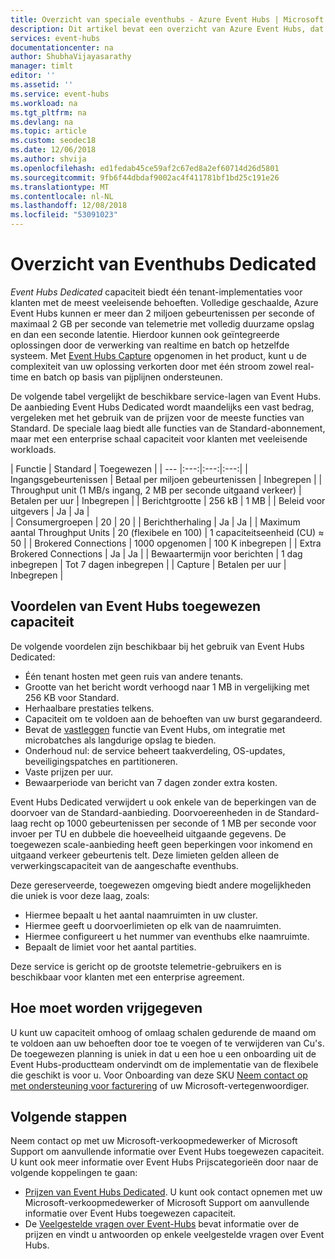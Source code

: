 ```yaml
---
title: Overzicht van speciale eventhubs - Azure Event Hubs | Microsoft Docs
description: Dit artikel bevat een overzicht van Azure Event Hubs, dat één tenant implementaties van eventhubs biedt dedciated.
services: event-hubs
documentationcenter: na
author: ShubhaVijayasarathy
manager: timlt
editor: ''
ms.assetid: ''
ms.service: event-hubs
ms.workload: na
ms.tgt_pltfrm: na
ms.devlang: na
ms.topic: article
ms.custom: seodec18
ms.date: 12/06/2018
ms.author: shvija
ms.openlocfilehash: ed1fedab45ce59af2c67ed8a2ef60714d26d5801
ms.sourcegitcommit: 9fb6f44dbdaf9002ac4f411781bf1bd25c191e26
ms.translationtype: MT
ms.contentlocale: nl-NL
ms.lasthandoff: 12/08/2018
ms.locfileid: "53091023"
---
```

# <a name="overview-of-event-hubs-dedicated"></a>Overzicht van Eventhubs Dedicated

*Event Hubs Dedicated* capaciteit biedt één tenant-implementaties voor klanten met de meest veeleisende behoeften. Volledige geschaalde, Azure Event Hubs kunnen er meer dan 2 miljoen gebeurtenissen per seconde of maximaal 2 GB per seconde van telemetrie met volledig duurzame opslag en dan een seconde latentie. Hierdoor kunnen ook geïntegreerde oplossingen door de verwerking van realtime en batch op hetzelfde systeem. Met [Event Hubs Capture](event-hubs-capture-overview.md) opgenomen in het product, kunt u de complexiteit van uw oplossing verkorten door met één stroom zowel real-time en batch op basis van pijplijnen ondersteunen.

De volgende tabel vergelijkt de beschikbare service-lagen van Event Hubs. De aanbieding Event Hubs Dedicated wordt maandelijks een vast bedrag, vergeleken met het gebruik van de prijzen voor de meeste functies van Standard. De speciale laag biedt alle functies van de Standard-abonnement, maar met een enterprise schaal capaciteit voor klanten met veeleisende workloads. 

| Functie | Standard | Toegewezen |
| --- |:---:|:---:|:---:|
| Ingangsgebeurtenissen | Betaal per miljoen gebeurtenissen | Inbegrepen |
| Throughput unit (1 MB/s ingang, 2 MB per seconde uitgaand verkeer) | Betalen per uur | Inbegrepen |
| Berichtgrootte | 256 kB | 1 MB |
| Beleid voor uitgevers | Ja | Ja |   
| Consumergroepen | 20 | 20 |
| Berichtherhaling | Ja | Ja |
| Maximum aantal Throughput Units | 20 (flexibele en 100)   | 1 capaciteitseenheid (CU) ≈ 50 |
| Brokered Connections | 1000 opgenomen | 100 K inbegrepen |
| Extra Brokered Connections | Ja | Ja |
| Bewaartermijn voor berichten | 1 dag inbegrepen | Tot 7 dagen inbegrepen |
| Capture | Betalen per uur | Inbegrepen |

## <a name="benefits-of-event-hubs-dedicated-capacity"></a>Voordelen van Event Hubs toegewezen capaciteit

De volgende voordelen zijn beschikbaar bij het gebruik van Event Hubs Dedicated:

* Één tenant hosten met geen ruis van andere tenants.
* Grootte van het bericht wordt verhoogd naar 1 MB in vergelijking met 256 KB voor Standard.
* Herhaalbare prestaties telkens.
* Capaciteit om te voldoen aan de behoeften van uw burst gegarandeerd.
* Bevat de [vastleggen](event-hubs-capture-overview.md) functie van Event Hubs, om integratie met microbatches als langdurige opslag te bieden.
* Onderhoud nul: de service beheert taakverdeling, OS-updates, beveiligingspatches en partitioneren.
* Vaste prijzen per uur.
* Bewaarperiode van bericht van 7 dagen zonder extra kosten.

Event Hubs Dedicated verwijdert u ook enkele van de beperkingen van de doorvoer van de Standard-aanbieding. Doorvoereenheden in de Standard-laag recht op 1000 gebeurtenissen per seconde of 1 MB per seconde voor invoer per TU en dubbele die hoeveelheid uitgaande gegevens. De toegewezen scale-aanbieding heeft geen beperkingen voor inkomend en uitgaand verkeer gebeurtenis telt. Deze limieten gelden alleen de verwerkingscapaciteit van de aangeschafte eventhubs.

Deze gereserveerde, toegewezen omgeving biedt andere mogelijkheden die uniek is voor deze laag, zoals:

* Hiermee bepaalt u het aantal naamruimten in uw cluster.
* Hiermee geeft u doorvoerlimieten op elk van de naamruimten.
* Hiermee configureert u het nummer van eventhubs elke naamruimte.
* Bepaalt de limiet voor het aantal partities.

Deze service is gericht op de grootste telemetrie-gebruikers en is beschikbaar voor klanten met een enterprise agreement.

## <a name="how-to-onboard"></a>Hoe moet worden vrijgegeven

U kunt uw capaciteit omhoog of omlaag schalen gedurende de maand om te voldoen aan uw behoeften door toe te voegen of te verwijderen van Cu's. De toegewezen planning is uniek in dat u een hoe u een onboarding uit de Event Hubs-productteam ondervindt om de implementatie van de flexibele die geschikt is voor u. Voor Onboarding van deze SKU [Neem contact op met ondersteuning voor facturering](https://ms.portal.azure.com/#create/Microsoft.Support) of uw Microsoft-vertegenwoordiger.

## <a name="next-steps"></a>Volgende stappen

Neem contact op met uw Microsoft-verkoopmedewerker of Microsoft Support om aanvullende informatie over Event Hubs toegewezen capaciteit. U kunt ook meer informatie over Event Hubs Prijscategorieën door naar de volgende koppelingen te gaan:

- [Prijzen van Event Hubs Dedicated](https://azure.microsoft.com/pricing/details/event-hubs/). U kunt ook contact opnemen met uw Microsoft-verkoopmedewerker of Microsoft Support om aanvullende informatie over Event Hubs toegewezen capaciteit.
- De [Veelgestelde vragen over Event-Hubs](event-hubs-faq.md) bevat informatie over de prijzen en vindt u antwoorden op enkele veelgestelde vragen over Event Hubs. 
